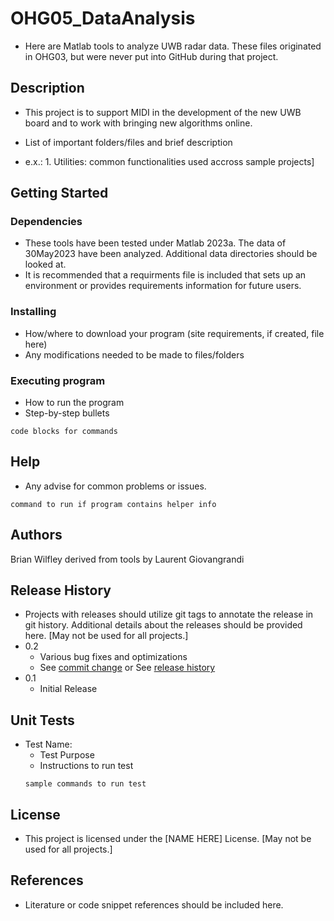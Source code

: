 # OHG05_DataAnalysis
* Here are Matlab tools to analyze UWB radar data. These files originated in OHG03, but were never put into GitHub during that project.

## Description
* This project is to support MIDI in the development of the new UWB board and to work with bringing new algorithms online. 

* List of important folders/files and brief description
* e.x.: 1. Utilities: common functionalities used accross sample projects]

## Getting Started

### Dependencies
* These tools have been tested under Matlab 2023a. The data of 30May2023 have been analyzed. Additional data directories should be looked at.
* It is recommended that a requirments file is included that sets up an environment or provides requirements information for future users.

### Installing
* How/where to download your program (site requirements, if created, file here)
* Any modifications needed to be made to files/folders

### Executing program
* How to run the program
* Step-by-step bullets
```
code blocks for commands
```

## Help
* Any advise for common problems or issues.
```
command to run if program contains helper info
```

## Authors
Brian Wilfley derived from tools by Laurent Giovangrandi

## Release History 
* Projects with releases should utilize git tags to annotate the release in git history.  Additional details about the releases should be provided here. [May not be used for all projects.]
* 0.2
    * Various bug fixes and optimizations
    * See [commit change]() or See [release history]()
* 0.1
    * Initial Release

## Unit Tests
* Test Name: 
    * Test Purpose
    * Instructions to run test
    ```
    sample commands to run test
    ```

## License
* This project is licensed under the [NAME HERE] License.  [May not be used for all projects.]

## References
* Literature or code snippet references should be included here.